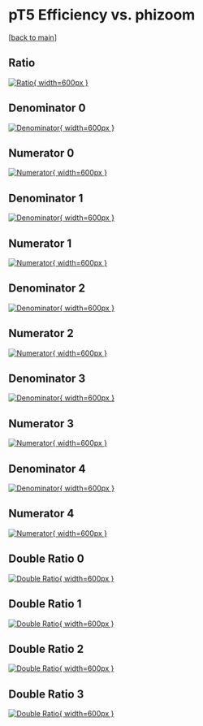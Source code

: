 # pT5 Efficiency vs. phizoom

[[back to main](./)]



## Ratio

[![Ratio](../mtv/var/pT5_xtr_211_0_eff_phizoom.png){ width=600px }](../mtv/var/pT5_xtr_211_0_eff_phizoom.pdf)

## Denominator 0

[![Denominator](../mtv/den/pT5_xtr_211_0_eff_phizoom_den0.png){ width=600px }](../mtv/den/pT5_xtr_211_0_eff_phizoom_den0.pdf)

## Numerator 0

[![Numerator](../mtv/num/pT5_xtr_211_0_eff_phizoom_num0.png){ width=600px }](../mtv/num/pT5_xtr_211_0_eff_phizoom_num0.pdf)

## Denominator 1

[![Denominator](../mtv/den/pT5_xtr_211_0_eff_phizoom_den1.png){ width=600px }](../mtv/den/pT5_xtr_211_0_eff_phizoom_den1.pdf)

## Numerator 1

[![Numerator](../mtv/num/pT5_xtr_211_0_eff_phizoom_num1.png){ width=600px }](../mtv/num/pT5_xtr_211_0_eff_phizoom_num1.pdf)

## Denominator 2

[![Denominator](../mtv/den/pT5_xtr_211_0_eff_phizoom_den2.png){ width=600px }](../mtv/den/pT5_xtr_211_0_eff_phizoom_den2.pdf)

## Numerator 2

[![Numerator](../mtv/num/pT5_xtr_211_0_eff_phizoom_num2.png){ width=600px }](../mtv/num/pT5_xtr_211_0_eff_phizoom_num2.pdf)

## Denominator 3

[![Denominator](../mtv/den/pT5_xtr_211_0_eff_phizoom_den3.png){ width=600px }](../mtv/den/pT5_xtr_211_0_eff_phizoom_den3.pdf)

## Numerator 3

[![Numerator](../mtv/num/pT5_xtr_211_0_eff_phizoom_num3.png){ width=600px }](../mtv/num/pT5_xtr_211_0_eff_phizoom_num3.pdf)

## Denominator 4

[![Denominator](../mtv/den/pT5_xtr_211_0_eff_phizoom_den4.png){ width=600px }](../mtv/den/pT5_xtr_211_0_eff_phizoom_den4.pdf)

## Numerator 4

[![Numerator](../mtv/num/pT5_xtr_211_0_eff_phizoom_num4.png){ width=600px }](../mtv/num/pT5_xtr_211_0_eff_phizoom_num4.pdf)

## Double Ratio 0

[![Double Ratio](../mtv/ratio/pT5_xtr_211_0_eff_phizoom_ratio0.png){ width=600px }](../mtv/ratio/pT5_xtr_211_0_eff_phizoom_ratio0.pdf)

## Double Ratio 1

[![Double Ratio](../mtv/ratio/pT5_xtr_211_0_eff_phizoom_ratio1.png){ width=600px }](../mtv/ratio/pT5_xtr_211_0_eff_phizoom_ratio1.pdf)

## Double Ratio 2

[![Double Ratio](../mtv/ratio/pT5_xtr_211_0_eff_phizoom_ratio2.png){ width=600px }](../mtv/ratio/pT5_xtr_211_0_eff_phizoom_ratio2.pdf)

## Double Ratio 3

[![Double Ratio](../mtv/ratio/pT5_xtr_211_0_eff_phizoom_ratio3.png){ width=600px }](../mtv/ratio/pT5_xtr_211_0_eff_phizoom_ratio3.pdf)

